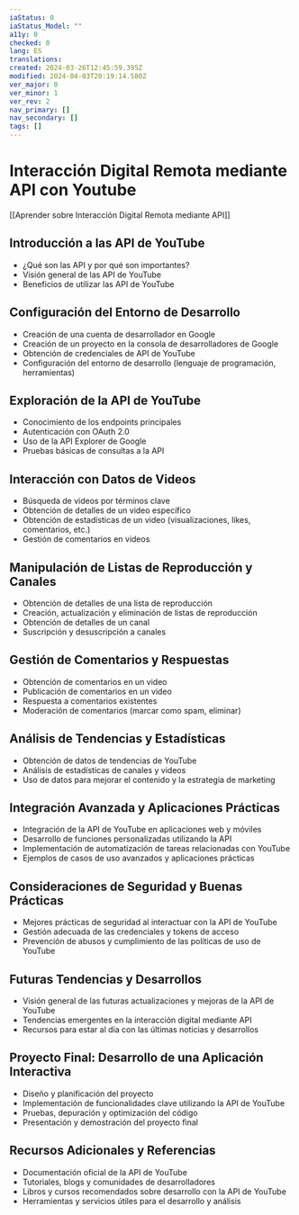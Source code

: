 ```yaml
---
iaStatus: 0
iaStatus_Model: ""
a11y: 0
checked: 0
lang: ES
translations: 
created: 2024-03-26T12:45:59.395Z
modified: 2024-04-03T20:19:14.580Z
ver_major: 0
ver_minor: 1
ver_rev: 2
nav_primary: []
nav_secondary: []
tags: []
---
```

# Interacción Digital Remota mediante API con Youtube

[[Aprender sobre Interacción Digital Remota mediante API]]

## Introducción a las API de YouTube
- ¿Qué son las API y por qué son importantes?
- Visión general de las API de YouTube
- Beneficios de utilizar las API de YouTube

## Configuración del Entorno de Desarrollo
- Creación de una cuenta de desarrollador en Google
- Creación de un proyecto en la consola de desarrolladores de Google
- Obtención de credenciales de API de YouTube
- Configuración del entorno de desarrollo (lenguaje de programación, herramientas)

## Exploración de la API de YouTube
- Conocimiento de los endpoints principales
- Autenticación con OAuth 2.0
- Uso de la API Explorer de Google
- Pruebas básicas de consultas a la API

## Interacción con Datos de Videos
- Búsqueda de videos por términos clave
- Obtención de detalles de un video específico
- Obtención de estadísticas de un video (visualizaciones, likes, comentarios, etc.)
- Gestión de comentarios en videos

## Manipulación de Listas de Reproducción y Canales
- Obtención de detalles de una lista de reproducción
- Creación, actualización y eliminación de listas de reproducción
- Obtención de detalles de un canal
- Suscripción y desuscripción a canales

## Gestión de Comentarios y Respuestas
- Obtención de comentarios en un video
- Publicación de comentarios en un video
- Respuesta a comentarios existentes
- Moderación de comentarios (marcar como spam, eliminar)

## Análisis de Tendencias y Estadísticas
- Obtención de datos de tendencias de YouTube
- Análisis de estadísticas de canales y videos
- Uso de datos para mejorar el contenido y la estrategia de marketing

## Integración Avanzada y Aplicaciones Prácticas
- Integración de la API de YouTube en aplicaciones web y móviles
- Desarrollo de funciones personalizadas utilizando la API
- Implementación de automatización de tareas relacionadas con YouTube
- Ejemplos de casos de uso avanzados y aplicaciones prácticas

## Consideraciones de Seguridad y Buenas Prácticas
- Mejores prácticas de seguridad al interactuar con la API de YouTube
- Gestión adecuada de las credenciales y tokens de acceso
- Prevención de abusos y cumplimiento de las políticas de uso de YouTube

## Futuras Tendencias y Desarrollos
- Visión general de las futuras actualizaciones y mejoras de la API de YouTube
- Tendencias emergentes en la interacción digital mediante API
- Recursos para estar al día con las últimas noticias y desarrollos

## Proyecto Final: Desarrollo de una Aplicación Interactiva
- Diseño y planificación del proyecto
- Implementación de funcionalidades clave utilizando la API de YouTube
- Pruebas, depuración y optimización del código
- Presentación y demostración del proyecto final

## Recursos Adicionales y Referencias
- Documentación oficial de la API de YouTube
- Tutoriales, blogs y comunidades de desarrolladores
- Libros y cursos recomendados sobre desarrollo con la API de YouTube
- Herramientas y servicios útiles para el desarrollo y análisis
